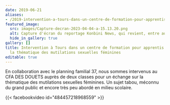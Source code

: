 ```yaml
---
date: 2019-06-21
aliases:
- /2019-intervention-a-tours-dans-un-centre-de-formation-pour-apprentis-sur-la-thematique-des-mutilations-sexuelle-feminines/
featured_image:
  src: images/Capture-decran-2023-04-04-a-15.13.20.png
  alt: Capture d'écran du reportage Konbini News, qui revient, entre autres, sur l'intervention de ACPPT au CFA des Douets
  hide_in_gallery: true
gallery: []
title: Intervention à Tours dans un centre de formation pour apprentis sur
  la thématique des mutilations sexuelles féminines 
editable: true
---
```

En collaboration avec le planning familial 37, nous sommes intervenus au CFA DES DOUETS auprès de deux classes pour un échange sur la thématique des mutilations sexuelles féminines. Un sujet tabou, méconnu du grand public et encore très peu abordé en milieu scolaire.

{{< facebookvideo id="484457218968559" >}}
